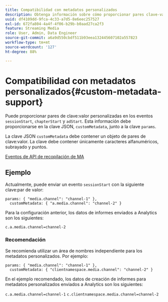 ```yaml
---
title: Compatibilidad con metadatos personalizados
description: Obtenga información sobre cómo proporcionar pares clave-valor personalizados en los eventos sessionStart, chapterStart y adStart.
uuid: df4109dd-9fca-4c33-a7d5-8e6eec257527
exl-id: 672fa804-4a4f-4f06-b29b-b0aad27ca2f3
feature: Streaming Media
role: User, Admin, Data Engineer
source-git-commit: a6a9d550cbdf511b93eea132445607102a557823
workflow-type: tm+mt
source-wordcount: '127'
ht-degree: 88%

---
```


# Compatibilidad con metadatos personalizados{#custom-metadata-support}

Puede proporcionar pares de clave:valor personalizadas en los eventos `sessionStart`, `chapterStart` y `adStart`. Esta información debe proporcionarse en la clave JSON, `customMetadata`, junto a la clave `params`.

La clave JSON `customMetadata` debe contener un objeto de pares de clave:valor. La clave debe contener únicamente caracteres alfanuméricos, subrayado y puntos.

[Eventos de API de recopilación de MA](../mc-api-ref/mc-api-events-req.md)

## Ejemplo

Actualmente, puede enviar un evento `sessionStart` con la siguiente clave:par de valor:

```
params: { "media.channel": "channel-1" },
  customMetadata: { "a.media.channel": "channel-2" }
```

Para la configuración anterior, los datos de informes enviados a Analytics son los siguientes:

`c.a.media.channel=channel-2`

### Recomendación

Se recomienda utilizar un área de nombres independiente para los metadatos personalizados. Por ejemplo:

```
params: { "media.channel": "channel-1" },
  customMetadata: { "clientnamespace.media.channel": "channel-2" }
```

En el ejemplo recomendado, los datos de creación de informes para metadatos personalizados enviados a Analytics son los siguientes:

`c.a.media.channel=channel-1`
`c.clientnamespace.media.channel=channel-2`
